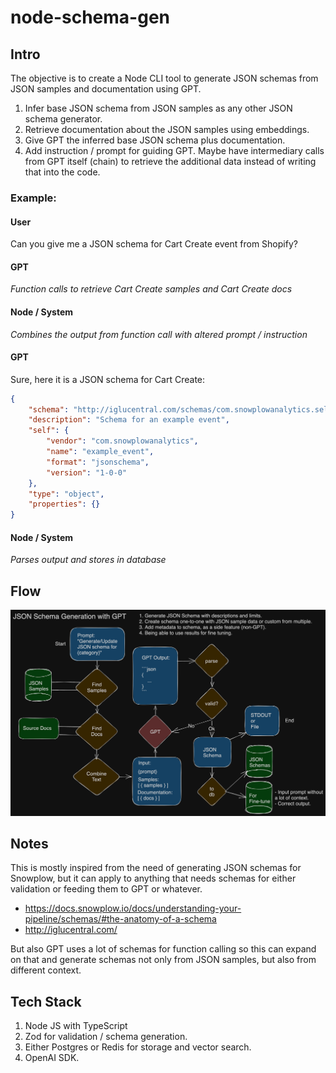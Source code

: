 # node-schema-gen

## Intro

The objective is to create a Node CLI tool to generate JSON schemas from JSON samples and documentation using GPT. 

1. Infer base JSON schema from JSON samples as any other JSON schema generator.
2. Retrieve documentation about the JSON samples using embeddings.
3. Give GPT the inferred base JSON schema plus documentation.
4. Add instruction / prompt for guiding GPT. Maybe have intermediary calls from GPT itself (chain) to retrieve the additional data instead of writing that into the code.

### Example:

#### User
Can you give me a JSON schema for Cart Create event from Shopify?

#### GPT
*Function calls to retrieve Cart Create samples and Cart Create docs*

#### Node / System
*Combines the output from function call with altered prompt / instruction*

#### GPT
Sure, here it is a JSON schema for Cart Create:

```json
{
    "schema": "http://iglucentral.com/schemas/com.snowplowanalytics.self-desc/schema/jsonschema/1-0-0#",
    "description": "Schema for an example event",
    "self": {
        "vendor": "com.snowplowanalytics",
        "name": "example_event",
        "format": "jsonschema",
        "version": "1-0-0"
    },
    "type": "object",
    "properties": {}
}
```

#### Node / System

*Parses output and stores in database*


## Flow

![diagram-01](./.github/node-01.png)


## Notes

This is mostly inspired from the need of generating JSON schemas for Snowplow, but it can apply to anything that needs schemas for either validation or feeding them to GPT or whatever.

- https://docs.snowplow.io/docs/understanding-your-pipeline/schemas/#the-anatomy-of-a-schema
- http://iglucentral.com/

But also GPT uses a lot of schemas for function calling so this can expand on that and generate schemas not only from JSON samples, but also from different context.

## Tech Stack

1. Node JS with TypeScript
2. Zod for validation / schema generation.
3. Either Postgres or Redis for storage and vector search.
4. OpenAI SDK.